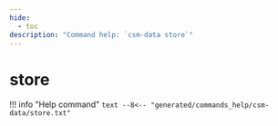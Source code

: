 ```yaml
---
hide:
  - toc
description: "Command help: `csm-data store`"
---
```

# store

!!! info "Help command"
    ```text
    --8<-- "generated/commands_help/csm-data/store.txt"
    ```
